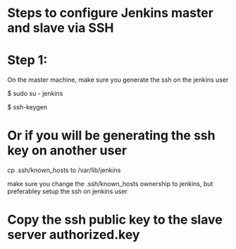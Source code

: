 # Steps to configure Jenkins master and slave via SSH

# Step 1:
On the master machine, make sure you generate the ssh on the jenkins user

$ sudo su - jenkins

$ ssh-keygen

# Or if you will be generating the ssh key on another user
cp .ssh/known_hosts to /var/lib/jenkins

make sure you change the .ssh/known_hosts ownership to jenkins, but preferabley setup the ssh on jenkins user

# Copy the ssh public key to the slave server authorized.key




